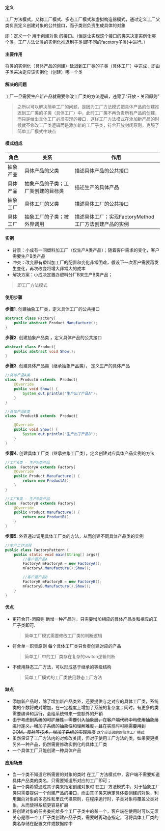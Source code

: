 #### 定义
工厂方法模式，又称工厂模式、多态工厂模式和虚拟构造器模式，通过定义工厂父类负责定义创建对象的公共接口，而子类则负责生成具体的对象

即：定义一个 用于创建对象 的接口。（但是让实现这个接口的类来决定实例化哪个类。工厂方法让类的实例化推迟到子类(即不同的facotory子类)中进行。）

#### 主要作用

将类的实例化（具体产品的创建）延迟到工厂类的子类（具体工厂）中完成，即由子类来决定应该实例化（创建）哪一个类

#### 解决的问题
工厂一旦需要生产新产品就需要修改工厂类的方法逻辑，违背了“开放 - 关闭原则”
>之所以可以解决简单工厂的问题，是因为工厂方法模式把具体产品的创建推迟到工厂类的子类（具体工厂）中，此时工厂类不再负责所有产品的创建，而只是给出具体工厂必须实现的接口，这样工厂方法模式在添加新产品的时候就不修改工厂类逻辑而是添加新的工厂子类，符合开放封闭原则，克服了简单工厂模式中缺点

#### 模式组成
角色  | 关系  |  作用
--|---|--
抽象产品  | 具体产品的父类  |描述具体产品的公共接口
具体产品  |抽象产品的子类；工厂类创建的目标类   |描述生产的具体产品
抽象工厂  | 具体工厂的父类  |  描述具体工厂的公共接口
具体工厂  | 抽象工厂的子类；被外界调用  |描述具体工厂；实现FactoryMethod工厂方法创建产品的实例

#### 实例

- 背景：小成有一间塑料加工厂（仅生产A类产品）；随着客户需求的变化，客户需要生产B类产品
- 冲突：改变原有塑料加工厂的配置和变化非常困难，假设下一次客户需要再发生变化，再次改变将增大非常大的成本
- 解决方案：小成决定置办塑料分厂B来生产B类产品；

>即工厂方法模式

#### 使用步骤

**步骤1**. 创建抽象工厂类，定义具体工厂的公共接口
```java
abstract class Factory{
    public abstract Product Manufacture();
}
```
**步骤2**. 创建抽象产品类 ，定义具体产品的公共接口

```java
abstract class Product{
    public abstract void Show();
}
```
**步骤3**. 创建具体产品类（继承抽象产品类）， 定义生产的具体产品

```java
//具体产品A类
class  ProductA extends  Product{
    @Override
    public void Show() {
        System.out.println("生产出了产品A");
    }
}

//具体产品B类
class  ProductB extends  Product{

    @Override
    public void Show() {
        System.out.println("生产出了产品B");
    }
}
```
**步骤4**. 创建具体工厂类（继承抽象工厂类），定义创建对应具体产品实例的方法

```java
//工厂A类 - 生产A类产品
class  FactoryA extends Factory{
    @Override
    public Product Manufacture() {
        return new ProductA();
    }
}

//工厂B类 - 生产B类产品
class  FactoryB extends Factory{
    @Override
    public Product Manufacture() {
        return new ProductB();
    }
}
```
**步骤5**. 外界通过调用具体工厂类的方法，从而创建不同具体产品类的实例
```java
//生产工作流程
public class FactoryPattern {
    public static void main(String[] args){
        //客户要产品A
        FactoryA mFactoryA = new FactoryA();
        mFactoryA.Manufacture().Show();

        //客户要产品B
        FactoryB mFactoryB = new FactoryB();
        mFactoryB.Manufacture().Show();
    }
}
```

#### 优点
- 更符合开-闭原则
   新增一种产品时，只需要增加相应的具体产品类和相应的工厂子类即可.
   >简单工厂模式需要修改工厂类的判断逻辑
- 符合单一职责原则
  每个具体工厂类只负责创建对应的产品
  >简单工厂中的工厂类存在复杂的switch逻辑判断
- 不使用静态工厂方法，可以形成基于继承的等级结构
  >简单工厂模式的工厂类使用静态工厂方法

#### 缺点
- 添加新产品时，除了增加新产品类外，还要提供与之对应的具体工厂类，系统类的个数将成对增加，在一定程度上增加了系统的复杂度；同时，有更多的类需要编译和运行，会给系统带来一些额外的开销
- ~~由于考虑到系统的可扩展性，需要引入抽象层，在客户端代码中均使用抽象层进行定义，增加了系统的抽象性和理解难度，且在实现时可能需要用到DOM、反射等技术，增加了系统的实现难度~~ `这个应该说的的简单工厂模式`
- 虽然保证了工厂方法内的对修改关闭，但对于使用工厂方法的类，如果要更换另外一种产品，仍然需要修改实例化的具体工厂类
- 一个具体工厂只能创建一种具体产品

#### 应用场景
- 当一个类不知道它所需要的对象的类时
  在工厂方法模式中，客户端不需要知道具体产品类的类名，只需要知道所对应的工厂即可；
- 当一个类希望通过其子类来指定创建对象时
  在工厂方法模式中，对于抽象工厂类只需要提供一个创建产品的接口，而由其子类来确定具体要创建的对象，利用面向对象的多态性和里氏代换原则，在程序运行时，子类对象将覆盖父类对象，从而使得系统更容易扩展
- 将创建对象的任务委托给多个工厂子类中的某一个，客户端在使用时可以无须关心是哪一个工厂子类创建产品子类，需要时再动态指定，可将具体工厂类的类名存储在配置文件或数据库中
